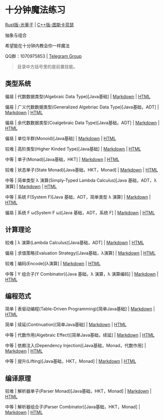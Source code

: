 # 十分钟魔法练习

[Rust版-光量子](https://github.com/PhotonQuantum/magic-in-ten-mins-rs) |
[C++版-图斯卡蓝瑟](https://github.com/tusikalanse/magic-in-ten-mins-cpp)

抽象与组合

希望能在十分钟内教会你一样魔法

QQ群：1070975853 | 
[Telegram Group](https://t.me/joinchat/Gla40h2ZvlSrqImOMaMUEA)

> 目录中方括号里的是前置技能。

## 类型系统

偏易 | 代数数据类型(Algebraic Data Type)[Java基础] |
[Markdown](doc/ADT.md) |
[HTML](https://goldimax.github.io/magic-in-ten-mins/html/ADT.html)

偏易 | 广义代数数据类型(Generalized Algebriac Data Type)[Java基础，ADT] |
[Markdown](doc/GADT.md) |
[HTML](https://goldimax.github.io/magic-in-ten-mins/html/GADT.html)

偏易 | 余代数数据类型(Coalgebraic Data Type)[Java基础，ADT] |
[Markdown](doc/CoData.md) |
[HTML](https://goldimax.github.io/magic-in-ten-mins/html/CoData.html)

偏易 | 单位半群(Monoid)[Java基础] |
[Markdown](doc/Monoid.md) |
[HTML](https://goldimax.github.io/magic-in-ten-mins/html/Monoid.html)

较难 | 高阶类型(Higher Kinded Type)[Java基础] |
[Markdown](doc/HKT.md) |
[HTML](https://goldimax.github.io/magic-in-ten-mins/html/HKT.html)

中等 | 单子(Monad)[Java基础，HKT] |
[Markdown](doc/Monad.md) |
[HTML](https://goldimax.github.io/magic-in-ten-mins/html/Monad.html)

较难 | 状态单子(State Monad)[Java基础，HKT，Monad] |
[Markdown](doc/StateMonad.md) |
[HTML](https://goldimax.github.io/magic-in-ten-mins/html/StateMonad.html)

中等 | 简单类型 λ 演算(Simply-Typed Lambda Calculus)[Java 基础，ADT，λ 演算] |
[Markdown](doc/STLC.md) |
[HTML](https://goldimax.github.io/magic-in-ten-mins/html/STLC.html)

中等 | 系统 F(System F)[Java 基础，ADT，简单类型 λ 演算] |
[Markdown](doc/SystemF.md) |
[HTML](https://goldimax.github.io/magic-in-ten-mins/html/SystemF.html)

偏易 | 系统 F ω(System F ω)[Java 基础，ADT，系统 F] |
[Markdown](doc/SysFO.md) | 
[HTML](https://goldimax.github.io/magic-in-ten-mins/html/SysFO.html)

## 计算理论

较难 | λ 演算(Lambda Calculus)[Java基础，ADT] |
[Markdown](doc/Lambda.md) |
[HTML](https://goldimax.github.io/magic-in-ten-mins/html/Lambda.html)

偏易 | 求值策略(Evaluation Strategy)[Java基础，λ演算] |
[Markdown](doc/EvalStrategy.md) |
[HTML](https://goldimax.github.io/magic-in-ten-mins/html/EvalStrategy.html)

较难 | 编码(Encode)[λ演算] |
[Markdown](doc/Encode.md) |
[HTML](https://goldimax.github.io/magic-in-ten-mins/html/Encode.html)

中等 | Y 组合子(Y Combinator)[Java 基础，λ 演算，λ 演算编码] |
[Markdown](doc/YCombinator.md) |
[HTML](https://goldimax.github.io/magic-in-ten-mins/html/YCombinator.html)

## 编程范式

简单 | 表驱动编程(Table-Driven Programming)[简单Java基础] |
[Markdown](doc/TableDriven.md) |
[HTML](https://goldimax.github.io/magic-in-ten-mins/html/TableDriven.html)

简单 | 续延(Continuation)[简单Java基础] |
[Markdown](doc/Continuation.md) |
[HTML](https://goldimax.github.io/magic-in-ten-mins/html/Continuation.html)

中等 | 代数作用(Algebraic Effect)[简单Java基础，续延] |
[Markdown](doc/Algeff.md) |
[HTML](https://goldimax.github.io/magic-in-ten-mins/html/Algeff.html)

中等 | 依赖注入(Dependency Injection)[Java基础，Monad，代数作用] |
[Markdown](doc/DepsInj.md) |
[HTML](https://goldimax.github.io/magic-in-ten-mins/html/DepsInj.html)

中等 | 提升(Lifting)[Java基础，HKT，Monad] |
[Markdown](doc/Lifting.md) |
[HTML](https://goldimax.github.io/magic-in-ten-mins/html/Lifting.html)

## 编译原理

较难 | 解析器单子(Parser Monad)[Java基础，HKT，Monad] |
[Markdown](doc/ParserM.md) |
[HTML](https://goldimax.github.io/magic-in-ten-mins/html/ParserM.html)

中等 | 解析器组合子(Parser Combinator)[Java基础，HKT，Monad] |
[Markdown](doc/Parsec.md) |
[HTML](https://goldimax.github.io/magic-in-ten-mins/html/Parsec.html)
